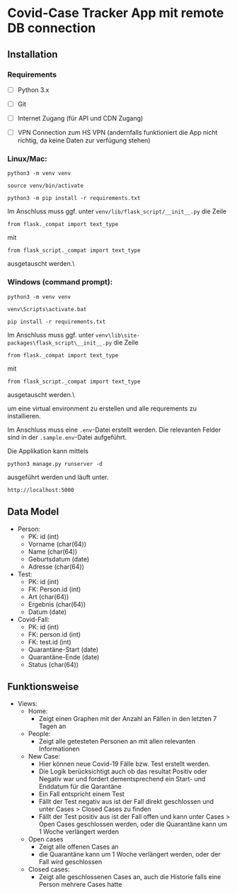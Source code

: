 # Covid-Case Tracker App mit remote DB connection

## Installation

### Requirements

- [ ] Python 3.x

- [ ] Git

- [ ] Internet Zugang (für API und CDN Zugang)

- [ ] VPN Connection zum HS VPN (andernfalls funktioniert die App nicht richtig, da keine Daten zur verfügung stehen)

### Linux/Mac:

```
python3 -m venv venv

source venv/bin/activate

python3 -m pip install -r requirements.txt
```

Im Anschluss muss ggf. unter `venv/lib/flask_script/__init__.py` die Zeile

```
from flask._compat import text_type
```

mit

```
from flask_script._compat import text_type
```

ausgetauscht werden.\

### Windows (command prompt):

```
python3 -m venv venv

venv\Scripts\activate.bat

pip install -r requirements.txt
```

Im Anschluss muss ggf. unter `venv\lib\site-packages\flask_script\__init__.py` die Zeile

```
from flask._compat import text_type
```

mit

```
from flask_script._compat import text_type
```

ausgetauscht werden.\

um eine virtual environment zu erstellen und alle requrements zu installieren.

Im Anschluss muss eine `.env`-Datei erstellt werden.
Die relevanten Felder sind in der `.sample.env`-Datei aufgeführt.

Die Applikation kann mittels

```
python3 manage.py runserver -d
```

ausgeführt werden und läuft unter.

```
http://localhost:5000
```

## Data Model

- Person:
  - PK: id (int)
  - Vorname (char(64))
  - Name (char(64))
  - Geburtsdatum (date)
  - Adresse (char(64))
- Test:
  - PK: id (int)
  - FK: Person.id (int)
  - Art (char(64))
  - Ergebnis (char(64))
  - Datum (date)
- Covid-Fall:
  - PK: id (int)
  - FK: person.id (int)
  - FK: test.id (int)
  - Quarantäne-Start (date)
  - Quarantäne-Ende (date)
  - Status (char(64))

## Funktionsweise

- Views:
  - Home:
    - Zeigt einen Graphen mit der Anzahl an Fällen in den letzten 7 Tagen an
  - People:
    - Zeigt alle getesteten Personen an mit allen relevanten Informationen
  - New Case:
    - Hier können neue Covid-19 Fälle bzw. Test erstellt werden.
    - Die Logik berücksichtigt auch ob das resultat Positiv oder Negativ war und fordert dementsprechend ein Start- und Enddatum für die Qarantäne
    - Ein Fall entspricht einem Test
    - Fällt der Test negativ aus ist der Fall direkt geschlossen und unter Cases > Closed Cases zu finden
    - Fällt der Test positiv aus ist der Fall offen und kann unter Cases > Open Cases geschlossen werden, oder die Quarantäne kann um 1 Woche verlängert werden
  - Open cases
    - Zeigt alle offenen Cases an
    - die Quarantäne kann um 1 Woche verlängert werden, oder der Fall wird geschlossen
  - Closed cases:
    - Zeigt alle geschlossenen Cases an, auch die Historie falls eine Person mehrere Cases hatte
